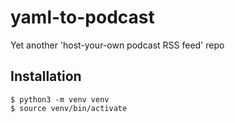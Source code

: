 # yaml-to-podcast
Yet another 'host-your-own podcast RSS feed' repo

## Installation

```
$ python3 -m venv venv
$ source venv/bin/activate
```
